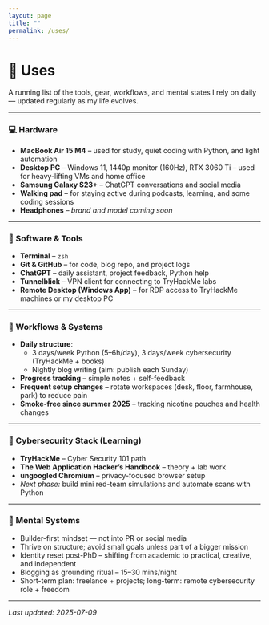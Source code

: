 ```yaml
---
layout: page
title: ""
permalink: /uses/
---
```


# 🧰 Uses

A running list of the tools, gear, workflows, and mental states I rely on daily — updated regularly as my life evolves.

---

### 💻 Hardware
- **MacBook Air 15 M4** – used for study, quiet coding with Python, and light automation
- **Desktop PC** – Windows 11, 1440p monitor (160Hz), RTX 3060 Ti – used for heavy-lifting VMs and home office
- **Samsung Galaxy S23+** – ChatGPT conversations and social media
- **Walking pad** – for staying active during podcasts, learning, and some coding sessions
- **Headphones** – _brand and model coming soon_

---

### 🧰 Software & Tools
- **Terminal** – `zsh`
- **Git & GitHub** – for code, blog repo, and project logs
- **ChatGPT** – daily assistant, project feedback, Python help
- **Tunnelblick** – VPN client for connecting to TryHackMe labs
- **Remote Desktop (Windows App)** – for RDP access to TryHackMe machines or my desktop PC

---

### 🧠 Workflows & Systems
- **Daily structure**:
  - 3 days/week Python (5–6h/day), 3 days/week cybersecurity (TryHackMe + books)
  - Nightly blog writing (aim: publish each Sunday)
- **Progress tracking** – simple notes + self-feedback
- **Frequent setup changes** – rotate workspaces (desk, floor, farmhouse, park) to reduce pain
- **Smoke-free since summer 2025** – tracking nicotine pouches and health changes

---

### 🔐 Cybersecurity Stack (Learning)
- **TryHackMe** – Cyber Security 101 path
- **The Web Application Hacker’s Handbook** – theory + lab work
- **ungoogled Chromium** – privacy-focused browser setup
- *Next phase:* build mini red-team simulations and automate scans with Python

---

### 🧠 Mental Systems
- Builder-first mindset — not into PR or social media
- Thrive on structure; avoid small goals unless part of a bigger mission
- Identity reset post-PhD – shifting from academic to practical, creative, and independent
- Blogging as grounding ritual – 15–30 mins/night
- Short-term plan: freelance + projects; long-term: remote cybersecurity role + freedom

---

_Last updated: 2025-07-09_